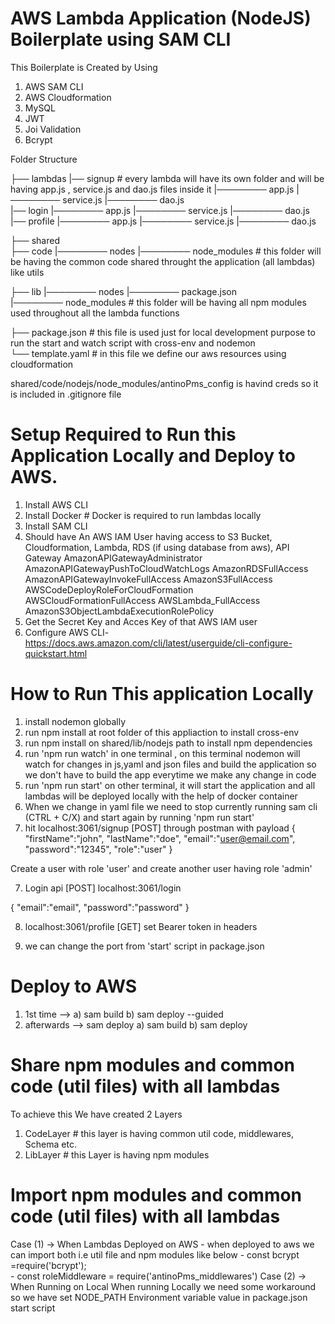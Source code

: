# AWS Lambda Application (NodeJS) Boilerplate using SAM CLI

This Boilerplate is Created by Using

1) AWS SAM CLI
2) AWS Cloudformation
3) MySQL
4) JWT
5) Joi Validation
6) Bcrypt




Folder Structure

├── lambdas 
  |── signup                       # every lambda will have its own folder and will be having app.js , service.js and dao.js files inside it
    |──────── app.js
    |──────── service.js
    |──────── dao.js  
  |── login
    |──────── app.js
    |──────── service.js
    |──────── dao.js   
  |── profile
    |──────── app.js
    |──────── service.js
    |──────── dao.js                    

├── shared                    
  ├── code
    |──────── nodes
         |──────── node_modules        # this folder will be having the common code shared throught the application (all lambdas) like utils
                          
  ├── lib
    |──────── nodes
         |──────── package.json   
         |──────── node_modules      # this folder will be having all npm modules used throughout all the lambda functions

├── package.json        # this file is used just for local development purpose to run the start and watch script with cross-env  and nodemon              
└── template.yaml                    # in this file we define our aws resources using cloudformation 


shared/code/nodejs/node_modules/antinoPms_config  is havind creds so it is included in .gitignore file


# Setup Required to Run this Application Locally and Deploy to AWS. 
1) Install AWS CLI
2) Install Docker   # Docker is required to run lambdas locally
3) Install SAM CLI
4) Should have An AWS IAM User having access to S3 Bucket, Cloudformation, Lambda, RDS (if using database from aws), API Gateway
                AmazonAPIGatewayAdministrator
                AmazonAPIGatewayPushToCloudWatchLogs
                AmazonRDSFullAccess
                AmazonAPIGatewayInvokeFullAccess
                AmazonS3FullAccess
                AWSCodeDeployRoleForCloudFormation
                AWSCloudFormationFullAccess
                AWSLambda_FullAccess
                AmazonS3ObjectLambdaExecutionRolePolicy
5) Get the Secret Key and Acces Key of that AWS IAM user
6) Configure AWS CLI- https://docs.aws.amazon.com/cli/latest/userguide/cli-configure-quickstart.html


# How to Run This application Locally
1) install nodemon globally
2) run npm install at root folder of this appliaction to install cross-env
3) run npm install on shared/lib/nodejs path to install npm dependencies
4) run 'npm run watch' in one terminal , on this terminal nodemon will watch for changes in js,yaml and json files and build the application so we don't have to build the app everytime we make any change in code
5) run 'npm run start' on other terminal, it will start the application and all lambdas will be deployed locally with the help of docker container
6) When we change in yaml file we need to stop currently running sam cli (CTRL + C/X) and start again by running 'npm run start'
6) hit localhost:3061/signup [POST] through postman with payload
{
    "firstName":"john",
    "lastName":"doe",
    "email":"user@email.com",
    "password":"12345",
    "role":"user"
}

Create a user with role 'user' and create another user having role 'admin'

7) Login api [POST]
localhost:3061/login

{
    "email":"email",
    "password":"password"
}

8) localhost:3061/profile [GET]
set Bearer token in headers

9) we can change the port from 'start' script in package.json

# Deploy to AWS 

1) 1st time --> 
          a) sam build 
          b) sam deploy --guided
2) afterwards --> sam deploy
          a) sam build 
          b) sam deploy 

# Share npm modules and common code (util files) with all lambdas

To achieve this We have created 2 Layers
 1) CodeLayer   # this layer is having common util code, middlewares, Schema etc.
 2) LibLayer    # this Layer is having npm modules


 # Import npm modules and common code (util files) with all lambdas

   Case (1) -> When Lambdas Deployed on AWS 
               - when deployed to aws we can import both i.e util file and npm modules like below 
                  - const bcrypt =require('bcrypt');  
                  - const roleMiddleware = require('antinoPms_middlewares')
   Case (2) -> When Running on Local 
              When running Locally we need some workaround so we have set NODE_PATH Environment variable value in package.json start script



